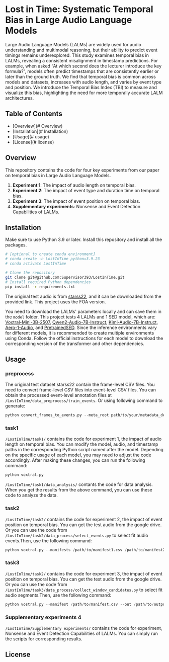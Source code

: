# Lost in Time: Systematic Temporal Bias in Large Audio Language Models

Large Audio Language Models (LALMs) are widely used for audio understanding and multimodal reasoning, but their ability to predict event timings remains underexplored. This study examines temporal bias in LALMs, revealing a consistent misalignment in timestamp predictions. For example, when asked “At which second does the lecturer introduce the key formula?”, models often predict timestamps that are consistently earlier or later than the ground truth.  We find that temporal bias is common across models and datasets, increases with audio length, and varies by event type and position. We introduce the Temporal Bias Index (TBI) to measure and visualize this bias, highlighting the need for more temporally accurate LALM architectures.

## Table of Contents

- [Overview](# Overview)
- [Installation](# Installation)
- [Usage](# usage)
- [License](# license)

## Overview

This repository contains the code for four key experiments from our paper on temporal bias in Large Audio Language Models. 

1. **Experiment 1**: The impact of audio length on temporal bias.
2. **Experiment 2**: The impact of event type and duration time on temporal bias.
3. **Experiment 3**: The impact of event position on temporal bias.
4. **Supplementary experiments**: Nonsense and Event Detection Capabilities of LALMs.

## Installation

Make sure to use Python 3.9 or later. Install this repository and install all the packages.

```bash
# [optional to create conda environment]
# conda create -n LostInTime python=3.9.23
# conda activate LostInTime

# Clone the repository
git clone git@github.com:Supervisor393/LostInTime.git
# Install required Python dependencies
pip install -r requirements.txt
```

The original test audio is from [starss22](https://zenodo.org/records/6387880), and it can be downloaded from the provided link. This project uses the FOA version.

You need to download the LALMs' parameters locally and  can save them in the `model` folder. This project tests 4 LALMs and 1 SED model, which are: [Voxtral-Mini-3B-2507](https://huggingface.co/mistralai/Voxtral-Mini-3B-2507), [Qwen2-Audio-7B-Instruct](https://huggingface.co/Qwen/Qwen2-Audio-7B-Instruct), [Kimi-Audio-7B-Instruct](https://huggingface.co/moonshotai/Kimi-Audio-7B-Instruct), [Aero-1-Audio](https://huggingface.co/lmms-lab/Aero-1-Audio), and [PretrainedSED](https://github.com/fschmid56/PretrainedSED). Since the inference environments vary for different models, it is recommended to create multiple environments using Conda. Follow the official instructions for each model to download the corresponding version of the transformer and other dependencies.

## Usage

### preprocess

The original test dataset starss22 contain the frame-level CSV files. You need to convert frame-level CSV files into event-level CSV files. You can obtain the processed event-level annotation files at `/LostInTime/data_preprocess/train_events`. Or using following command to generate:

```python
python convert_frames_to_events.py --meta_root path/to/your/metadata_dev --out_csv events.csv 
```

### task1

`/LostInTime/task1/` contains the code for experiment 1, the impact of audio length on temporal bias. You can modify the model, audio, and timestamp paths in the corresponding Python script named after the model. Depending on the specific usage of each model, you may need to adjust the code accordingly. After making these changes, you can run the following command:

```python
python voxtral.py
```

`/LostInTime/task1/data_analysis/` contants the code for data analysis. When you get the results from the above command, you can use these code to analyze the data.

### task2

`/LostInTime/task2/` contains the code for experiment 2, the impact of event position on temporal bias. You can get the test audio from the google drive. Or you can use the code from `/LostInTime/task2/data_process/select_events.py` to select fit audio events.Then, use the following command:

```python
python voxtral.py --manifests /path/to/manifest1.csv /path/to/manifest2.csv ... --out /path/to/output.csv --audio-root /path/to/audio/files
```

### task3

`/LostInTime/task2/` contains the code for experiment 3, the impact of event position on temporal bias. You can get the test audio from the google drive. Or you can use the code from `/LostInTime/task3/data_process/collect_window_candidates.py` to select fit audio segments.Then, use the following command:

```python
python vostral.py --manifest /path/to/manifest.csv --out /path/to/output.csv
```

### Supplementary experiments 4

`/LostInTime/Supplementary experiments/` contains the code for experiment, Nonsense and Event Detection Capabilities of LALMs. You can simply run the scripts for corresponding results.

## License
